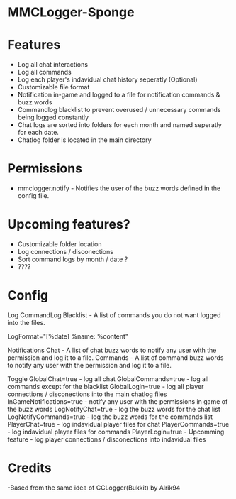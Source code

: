# MMCLogger-Sponge

# Features
- Log all chat interactions
- Log all commands
- Log each player's indavidual chat history seperatly (Optional)
- Customizable file format
- Notification in-game and logged to a file for notification commands & buzz words
- Commandlog blacklist to prevent overused / unnecessary commands being logged constantly 
- Chat logs are sorted into folders for each month and named seperatly for each date.
- Chatlog folder is located in the main directory

# Permissions
- mmclogger.notify - Notifies the user of the buzz words defined in the config file.

# Upcoming features?
- Customizable folder location
- Log connections / disconections
- Sort command logs by month / date ?
- ???? 

# Config

Log
CommandLog 
Blacklist - A list of commands you do not want logged into the files.

LogFormat="[%date] %name: %content"

Notifications 
Chat - A list of chat buzz words to notify any user with the permission and log it to a file.
Commands  - A list of command buzz words to notify any user with the permission and log it to a file.

Toggle 
GlobalChat=true - log all chat
GlobalCommands=true - log all commands except for the blacklist
GlobalLogin=true - log all player connections / disconections into the main chatlog files
InGameNotifications=true - notify any user with the permissions in game of the buzz words
LogNotifyChat=true - log the buzz words for the chat list
LogNotifyCommands=true - log the buzz words for the commands list
PlayerChat=true - log indavidual player files for chat
PlayerCommands=true - log indavidual player files for commands
PlayerLogin=true - Upcomming feature - log player connections / disconections into indavidual files

# Credits
-Based from the same idea of CCLogger(Bukkit) by Alrik94

